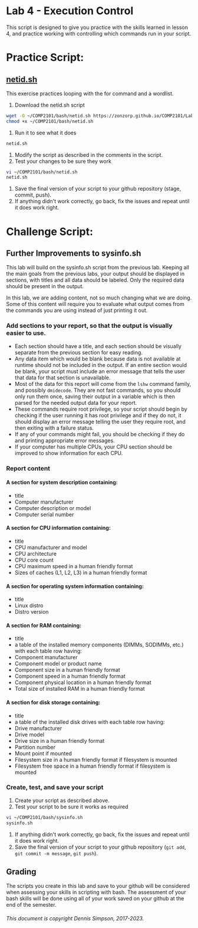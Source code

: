 # Lab 4 - Execution Control
This script is designed to give you practice with the skills learned in lesson 4, and practice working with controlling which commands run in your script.

# Practice Script:
## [netid.sh](scripts-lab4/netid.sh)
This exercise practices looping with the for command and a wordlist.
1. Download the netid.sh script
```bash
wget -O ~/COMP2101/bash/netid.sh https://zonzorp.github.io/COMP2101/Labs/bash/scripts-lab4/netid.sh
chmod +x ~/COMP2101/bash/netid.sh
```
1. Run it to see what it does
```bash
netid.sh
```
1. Modify the script as described in the comments in the script.
1. Test your changes to be sure they work
```bash
vi ~/COMP2101/bash/netid.sh
netid.sh
```
1. Save the final version of your script to your github repository (stage, commit, push).
1. If anything didn't work correctly, go back, fix the issues and repeat until it does work right.

# Challenge Script:
## Further Improvements to sysinfo.sh
This lab will build on the sysinfo.sh script from the previous lab. Keeping all the main goals from the previous labs, your output should be displayed in sections, with titles and all data should be labeled. Only the required data should be present in the output.

In this lab, we are adding content, not so much changing what we are doing. Some of this content will require you to evaluate what output comes from the commands you are using instead of just printing it out.

### Add sections to your report, so that the output is visually easier to use.
* Each section should have a title, and each section should be visually separate from the previous section for easy reading.
* Any data item which would be blank because data is not available at runtime should not be included in the output. If an entire section would be blank, your script must include an error message that tells the user that data for that section is unavailable.
* Most of the data for this report will come from the ```lshw``` command family, and possibly ```dmidecode```. They are not fast commands, so you should only run them once, saving their output in a variable which is then parsed for the needed output data for your report.
* These commands require root privilege, so your script should begin by checking if the user running it has root privilege and if they do not, it should display an error message telling the user they require root, and then exiting with a failure status.
* If any of your commands might fail, you should be checking if they do and printing appropriate error messages.
* If your computer has multiple CPUs, your CPU section should be improved to show information for each CPU.

### Report content
#### A section for system description containing:
* title
* Computer manufacturer
* Computer description or model
* Computer serial number

#### A section for CPU information containing:
* title
* CPU manufacturer and model
* CPU architecture
* CPU core count
* CPU maximum speed in a human friendly format
* Sizes of caches (L1, L2, L3) in a human friendly format

#### A section for operating system information containing:
* title
* Linux distro
* Distro version

#### A section for RAM containing:
* title
* a table of the installed memory components (DIMMs, SODIMMs, etc.) with each table row having:
* Component manufacturer
* Component model or product name
* Component size in a human friendly format
* Component speed in a human friendly format
* Component physical location in a human friendly format
* Total size of installed RAM in a human friendly format

#### A section for disk storage containing:
* title
* a table of the installed disk drives with each table row having:
* Drive manufacturer
* Drive model
* Drive size in a human friendly format
* Partition number
* Mount point if mounted
* Filesystem size in a human friendly format if filesystem is mounted
* Filesystem free space in a human friendly format if filesystem is mounted

### Create, test, and save your script
1. Create your script as described above.
1. Test your script to be sure it works as required
```bash
vi ~/COMP2101/bash/sysinfo.sh
sysinfo.sh
```
1. If anything didn't work correctly, go back, fix the issues and repeat until it does work right.
1. Save the final version of your script to your github repository (```git add```, ```git commit -m message```, ```git push```).


## Grading
The scripts you create in this lab and save to your github will be considered when assessing your skills in scripting with bash. The assessment of your bash skills will be done using all of your work saved on your github at the end of the semester.

###### This document is copyright Dennis Simpson, 2017-2023.
